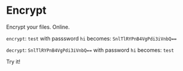 # Encrypt
Encrypt your files. Online.

`encrypt`: `test` with passsword `hi` becomes: `SnlTlRYPnB4VgPdi3iVnbQ==`

`decrypt`: `SnlTlRYPnB4VgPdi3iVnbQ==` with password `hi` becomes: `test`

Try it!
